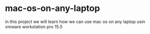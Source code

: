 # mac-os-on-any-laptop
in this project we will learn how we can use mac os on any laptop usin vmware workstation pro 15.5
